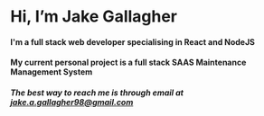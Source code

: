 # Hi, I’m Jake Gallagher


#### I'm a full stack web developer specialising in React and NodeJS
#### My current personal project is a full stack SAAS Maintenance Management System  


##### The best way to reach me is through email at jake.a.gallagher98@gmail.com
